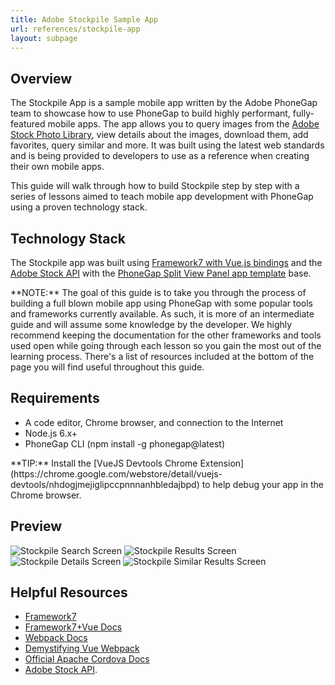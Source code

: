 ```yaml
---
title: Adobe Stockpile Sample App
url: references/stockpile-app
layout: subpage
---
```


## Overview

The Stockpile App is a sample mobile app written by the Adobe PhoneGap team to showcase how to use PhoneGap to build highly performant, fully-featured mobile apps. The app allows you to query images from the [Adobe Stock Photo Library](https://stock.adobe.com/), view details about the images, download them, add favorites, query similar and more. It was built using the latest web standards and is being provided to developers to use as a reference when creating their own mobile apps. 

This guide will walk through how to build Stockpile step by step with a series of lessons aimed to teach mobile app development with PhoneGap using a proven technology stack.

## Technology Stack

The Stockpile app was built using [Framework7 with Vue.js bindings](http://framework7.io/vue/) and the [Adobe Stock API](https://www.adobe.io/apis/creativecloud/stock/) with the [PhoneGap Split View Panel app template](https://github.com/phonegap/phonegap-template-vue-f7-split-panel) base.

<div class="alert--info">**NOTE:** The goal of this guide is to take you through the process of building a full blown mobile app using PhoneGap with some popular tools and frameworks currently available. As such, it is more of an intermediate guide and will assume some knowledge by the developer. We highly recommend keeping the documentation for the other frameworks and tools used open while going through each lesson so you gain the most out of the learning process. There's a list of resources included at the bottom of the page you will find useful throughout this guide.</div>

## Requirements

- A code editor, Chrome browser, and connection to the Internet
- Node.js 6.x+
- PhoneGap CLI (npm install -g phonegap@latest)

<div class="alert--tip">**TIP:** Install the [VueJS Devtools Chrome Extension](https://chrome.google.com/webstore/detail/vuejs-devtools/nhdogjmejiglipccpnnnanhbledajbpd) to help debug your app in the Chrome browser.
</div>

## Preview

<img class="mobile-image" src="/images/stockpile/search.png" alt="Stockpile Search Screen"/>
<img class="mobile-image" src="/images/stockpile/search-results.png" alt="Stockpile Results Screen"/>
<img class="mobile-image" src="/images/stockpile/details.png" alt="Stockpile Details Screen"/>
<img class="mobile-image" src="/images/stockpile/similar-results.png" alt="Stockpile Similar Results Screen"/>

<!--
![Search](/images/stockpile/search.png)
![Results](/images/stockpile/search-results.png)
![Details](/images/stockpile/details.png)
![Find Similar](/images/stockpile/similar-results.png)
-->

## Helpful Resources
- [Framework7](https://framework7.io/)
- [Framework7+Vue Docs](https://framework7.io/vue/)
- [Webpack Docs](https://webpack.github.io/docs/)
- [Demystifying Vue Webpack](https://alligator.io/vuejs/demistifying-vue-webpack/)
- [Official Apache Cordova Docs](http://cordova.apache.org/docs)
- [Adobe Stock API](https://www.adobe.io/apis/creativecloud/stock/docs/api/search.html).